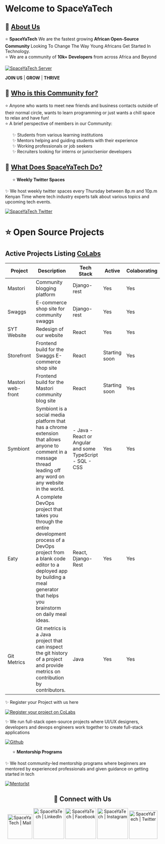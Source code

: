 # Welcome to SpaceYaTech
<h2>📌 <ins>About Us</ins></h2>
<p>
  ⭐ <b>SpaceYaTech</b> We are the fastest growing <b>African Open-Source Community</b> Looking To Change The Way Young Africans Get Started In Technology.<br>
  ⭐ We are a community of <b>10k+ Developers</b> from across Africa and Beyond 
  </p>
 
 [![SpaceYaTech Server](https://dcbadge.vercel.app/api/server/wThVRr8NTN)](https://discord.gg/wThVRr8NTN)  <br>

**JOIN US** | **GROW** | **THRIVE**
  <h2>📌 <ins>Who is this Community for?</ins></h2>
<p>
    ⭐ Anyone who wants to meet new friends and business contacts outside of their normal circle, wants to learn programming or just wants a chill space to relax and have fun! <br>
    ⭐ A brief perspective of members in our Community: <br> 
    <ul>
        ✨ Students from various learning institutions <br> 
        ✨ Mentors helping and guiding students with their experience <br> 
        ✨ Working professionals or job seekers <br>
        ✨ Recruiters looking for interns or junior/senior developers <br>
     </ul>
</p>

<h2>📌 <ins>What Does SpaceYaTech Do?</ins></h2>

<ul>
  ⭐ <b>Weekly Twitter Spaces</b>
</ul>
<p>
 ✨ We host weekly twitter spaces every Thursday between 8p.m and 10p.m Kenyan Time where tech industry experts talk about various topics and upcoming tech events. 
  </p>

[![SpaceYaTech Twitter](https://img.shields.io/badge/Twitter-1DA1F2?style=for-the-badge&logo=twitter&logoColor=white)](https://twitter.com/SpaceyaTech)

# ⭐ Open Source Projects 
## Active Projects Listing  [CoLabs](https://spaceyatech.github.io/CoLabs/)
  |  Project  | Description   | Tech Stack | Active   | Colaborating  |
|---|---|---|---|---|
| Mastori  |Community blogging  platform  | Django-rest | Yes | Yes |
| Swaggs |E-commerce shop site for community swaggs | Django-rest | Yes |  Yes | 
| SYT Website |Redesign of our website  | React | Yes  |  Yes |
| Storefront | Frontend build for the Swaggs E-commerce shop site| React | Starting soon | Yes |
| Mastori web-front  | Frontend build for the Mastori community blog site| React | Starting soon | Yes |
| Symbiont | Symbiont is a social media platform that has a chrome extension that allows anyone to comment in a message thread leading off any word on any website in the world. | - Java - React or Angular and some TypeScript - SQL - CSS | Yes | Yes | 
| Eaty | A complete DevOps project that takes you through the entire development process of a DevOps project from a blank code editor to  a deployed app by building a meal generator that helps you brainstorm on daily meal ideas.| React, Django-Rest| Yes| Yes| 
| Git Metrics | Git metrics is a Java project that can inspect the git history of a project and provide metrics on contribution by contributors. | Java | Yes| Yes|

✨ Register your Project with us here

[![Register your project on CoLabs](https://img.shields.io/badge/Register_Your_Project_on_CoLabs-06b86a?style=for-the-badge&logoColor=white)](https://airtable.com/shrahlgmnr7Zhqcbz)
<p>
 ✨ We run full-stack open-source projects where UI/UX designers, developers and devops engineers work together to create full-stack applications
</p>
  
  [![Github](https://img.shields.io/github/followers/SpaceyaTech.svg?style=social&label=Following&maxAge=2592000)](https://github.com/SpaceyaTech/) 
  
<ul>
  ⭐ <b> Mentorship Programs</b>
  </ul>
<p>
 ✨ We host community-led mentorship programs where beginners are mentored by experienced professionals and given guidance on getting started in tech
 </p> 
 
[![Mentorlst](https://img.shields.io/badge/Mentorlst-c628ed?style=for-the-badge&logoColor=white)](https://www.mentorlst.com/)
 
<div align="center">
    
<h2 align="center"> 🔗 Connect with Us </h2>
    
[<img alt="SpaceYaTech | Mail" width="80px" src="https://img.shields.io/badge/-Gmail-000000?logo=gmail&Color=0A66C2&style=flat-square" />](mailto:info@spaceyatech.com)
    [<img alt="SpaceYaTech | LinkedIn" width="100px" src="https://img.shields.io/badge/-LinkedIn-000000?logo=linkedin&Color=0A66C2&style=flat-square" />](https://www.linkedin.com/company/spaceyatech/)
    [<img alt="SpaceYaTech | Facebook" width="100px" src="https://img.shields.io/badge/-Facebook-000000?logo=facebook&Color=0A66C2&style=flat-square" />](https://www.facebook.com/)
    [<img alt="SpaceYaTech | Instagram" width="100px" src="https://img.shields.io/badge/-Instagram-000000?logo=instagram&Color=0A66C2&style=flat-square" />](https://www.instagram.com/)
    [<img alt="SpaceYaTech | Twitter" width="92px" src="https://img.shields.io/badge/-Twitter-000000?logo=twitter&Color=0A66C2&style=flat-square" />](https://twitter.com/SpaceyaTech)
    
</div>


<!--

**Here are some ideas to get you started:**

🙋‍♀️ A short introduction - what is your organization all about?
🌈 Contribution guidelines - how can the community get involved?
👩‍💻 Useful resources - where can the community find your docs? Is there anything else the community should know?
🍿 Fun facts - what does your team eat for breakfast?
🧙 Remember, you can do mighty things with the power of [Markdown](https://docs.github.com/github/writing-on-github/getting-started-with-writing-and-formatting-on-github/basic-writing-and-formatting-syntax)
-->

